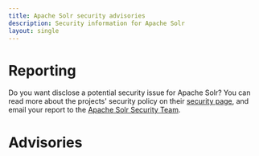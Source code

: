 ```yaml
---
title: Apache Solr security advisories
description: Security information for Apache Solr
layout: single
---
```


# Reporting

Do you want disclose a potential security issue for Apache Solr? You can read more about the projects' security policy on their [security page](https://cwiki.apache.org/confluence/display/SOLR/SolrSecurity), and email your report to the  [Apache Solr Security Team](mailto:security@solr.apache.org).

# Advisories